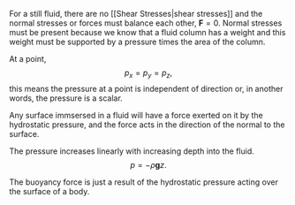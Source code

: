 For a still fluid, there are no [[Shear Stresses|shear stresses]] and the normal stresses or forces must balance each other, $\mathbf{F}=0$. Normal stresses must be present because we know that a fluid column has a weight and this weight must be supported by a pressure times the area of the column.

At a point, 
$$
p_x = p_y = p_z,$$
this means the pressure at a point is independent of direction or, in another words, the pressure is a scalar. 

Any surface immsersed in a fluid will have a force exerted on it by the hydrostatic pressure, and the force acts in the direction of the normal to the surface.

The pressure increases linearly with increasing depth into the fluid.
$$
p = -\rho\mathbf{g}z.
$$

The buoyancy force is just a result of the hydrostatic pressure acting over the surface of a body.